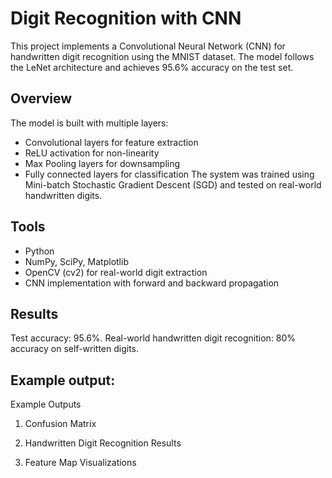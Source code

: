 # Digit Recognition with CNN
This project implements a Convolutional Neural Network (CNN) for handwritten digit recognition using the MNIST dataset. The model follows the LeNet architecture and achieves 95.6% accuracy on the test set.

## Overview
The model is built with multiple layers:
* Convolutional layers for feature extraction
* ReLU activation for non-linearity
* Max Pooling layers for downsampling
* Fully connected layers for classification
The system was trained using Mini-batch Stochastic Gradient Descent (SGD) and tested on real-world handwritten digits.

## Tools
* Python
* NumPy, SciPy, Matplotlib
* OpenCV (cv2) for real-world digit extraction
* CNN implementation with forward and backward propagation

## Results
Test accuracy: 95.6%. 
Real-world handwritten digit recognition: 80% accuracy on self-written digits.


## Example output:
Example Outputs
1. Confusion Matrix


2. Handwritten Digit Recognition Results


3. Feature Map Visualizations
